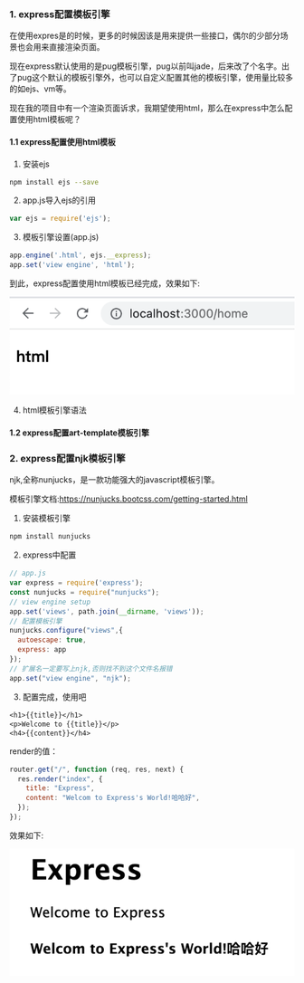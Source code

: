 ### 1. express配置模板引擎

在使用expres是的时候，更多的时候因该是用来提供一些接口，偶尔的少部分场景也会用来直接渲染页面。

现在express默认使用的是pug模板引擎，pug以前叫jade，后来改了个名字。出了pug这个默认的模板引擎外，也可以自定义配置其他的模板引擎，使用量比较多的如ejs、vm等。

现在我的项目中有一个渲染页面诉求，我期望使用html，那么在express中怎么配置使用html模板呢？

#### 1.1 express配置使用html模板

1. 安装ejs

```bash
npm install ejs --save
```

2. app.js导入ejs的引用

```js
var ejs = require('ejs');
```

3. 模板引擎设置(app.js)

```js
app.engine('.html', ejs.__express);
app.set('view engine', 'html');
```

到此，express配置使用html模板已经完成，效果如下:

![express配置使用html模板](./images/i7.png)

4. html模板引擎语法

#### 1.2 express配置art-template模板引擎


### 2. express配置njk模板引擎

njk,全称nunjucks，是一款功能强大的javascript模板引擎。

模板引擎文档:https://nunjucks.bootcss.com/getting-started.html

1. 安装模板引擎

```bash
npm install nunjucks
```

2. express中配置

```javascript
// app.js
var express = require('express');
const nunjucks = require("nunjucks");
// view engine setup
app.set('views', path.join(__dirname, 'views'));
// 配置模板引擎
nunjucks.configure("views",{
  autoescape: true,
  express: app
});
// 扩展名一定要写上njk,否则找不到这个文件名报错
app.set("view engine", "njk");
```
3. 配置完成，使用吧

```njk
<h1>{{title}}</h1>
<p>Welcome to {{title}}</p>
<h4>{{content}}</h4>
```

render的值：

```js
router.get("/", function (req, res, next) {
  res.render("index", {
    title: "Express",
    content: "Welcom to Express's World!哈哈好",
  });
});
```
效果如下:

![express配置nunjucks成功](./images/i14.png)